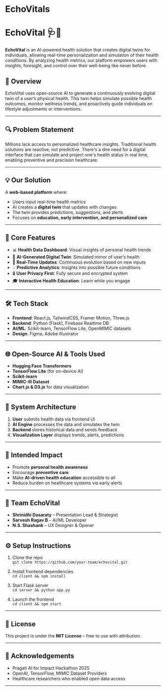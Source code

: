 # EchoVitals
# EchoVital 🩺🧠

**EchoVital** is an AI-powered health solution that creates digital twins for individuals, allowing real-time personalization and simulation of their health conditions. By analyzing health metrics, our platform empowers users with insights, foresight, and control over their well-being like never before.

## 🚀 Overview

EchoVital uses open-source AI to generate a continuously evolving digital twin of a user’s physical health. This twin helps simulate possible health outcomes, monitor wellness trends, and proactively guide individuals on lifestyle adjustments or interventions.

---

## 🔍 Problem Statement

Millions lack access to personalized healthcare insights. Traditional health solutions are reactive, not predictive. There's a dire need for a digital interface that can simulate and project one's health status in real time, enabling preventive and precision healthcare.

---

## 💡 Our Solution

A **web-based platform** where:
- Users input real-time health metrics
- AI creates a **digital twin** that updates with changes
- The twin provides predictions, suggestions, and alerts
- Focuses on **education, early intervention, and personalized care**

---

## 🧠 Core Features

- 📊 **Health Data Dashboard**: Visual insights of personal health trends  
- 🧬 **AI-Generated Digital Twin**: Simulated mirror of user’s health  
- 🔁 **Real-Time Updates**: Continuous evolution based on new inputs  
- 💡 **Predictive Analytics**: Insights into possible future conditions  
- 🔒 **User Privacy First**: Fully secure and encrypted system  
- 🎓 **Interactive Health Education**: Learn while you engage  

---

## 🛠️ Tech Stack

- **Frontend**: React.js, TailwindCSS, Framer Motion, Three.js  
- **Backend**: Python (Flask), Firebase Realtime DB  
- **AI/ML**: Scikit-learn, TensorFlow Lite, OpenMIMIC datasets  
- **Design**: Figma, Adobe Illustrator  

---

## 🌐 Open-Source AI & Tools Used

- **Hugging Face Transformers**  
- **TensorFlow Lite** (for on-device AI)  
- **Scikit-learn**  
- **MIMIC-III Dataset**  
- **Chart.js & D3.js** for data visualization  

---

## 🧩 System Architecture

1. **User** submits health data via frontend UI  
2. **AI Engine** processes the data and simulates the twin  
3. **Backend** stores historical data and sends feedback  
4. **Visualization Layer** displays trends, alerts, predictions  

---

## 🎯 Intended Impact

- Promote **personal health awareness**  
- Encourage **preventive care**  
- Make **AI-driven health education** accessible to all  
- Reduce burden on healthcare systems via early alerts  

---

## 👤 Team EchoVital

- **Shrinidhi Dasaraty** – Presentation Lead & Strategist  
- **Sarvesh Ragav B** – AI/ML Developer  
- **N.S. Shashank** – UX Designer & Opener  

---

## ⚙️ Setup Instructions

1. Clone the repo  
   `git clone https://github.com/your-team/echovital.git`

2. Install frontend dependencies  
   `cd client && npm install`

3. Start Flask server  
   `cd server && python app.py`

4. Launch the frontend  
   `cd client && npm start`

---

## 📌 License

This project is under the **MIT License** – free to use with attribution.

---

## 💬 Acknowledgements

- Pragati AI for Impact Hackathon 2025  
- OpenAI, TensorFlow, MIMIC Dataset Providers  
- Healthcare researchers who enabled open data access

---

